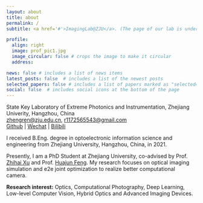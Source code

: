 ```yaml
---
layout: about
title: about
permalink: /
subtitle: <a href='#'>ImagingLab@ZJU</a>. (The page of our lab is under construction, sry)

profile:
  align: right
  image: prof_pic1.jpg
  image_circular: false # crops the image to make it circular
  address: 

news: false # includes a list of news items
latest_posts: false  # includes a list of the newest posts
selected_papers: false # includes a list of papers marked as "selected={true}"
social: false  # includes social icons at the bottom of the page
---
```

State Key Laboratory of Extreme Photonics and Instrumentation, Zhejiang Univerity, Hangzhou, China<br>
zhengren@zju.edu.cn, r1172565543@gmail.com<br>
[Github](https://github.com/Zrr-ZJU) | [Wechat](http://tangeego.github.io//assets/img/wechat_public_account.jpg) | [Bilibili](https://space.bilibili.com/359634156?spm_id_from=333.1007.0.0)

I received B.Eng. degree in optoelectronic information science and engineering from Zhejiang University, Hangzhou, China, in 2021. 

Presently, I am a PhD Student at Zhejiang University, co-advised by Prof. [Zhihai Xu](https://person.zju.edu.cn/0089108#0) and Prof. [Huajun Feng](https://person.zju.edu.cn/0086127). My research focuses on optical imaging simulation and e2e joint optimization to realize better computational camera. 

**Research interest:** Optics, Computational Photography, Deep Learning, Low-level Computer Vision, Hybrid Optics and Advanced Imaging Devices.

